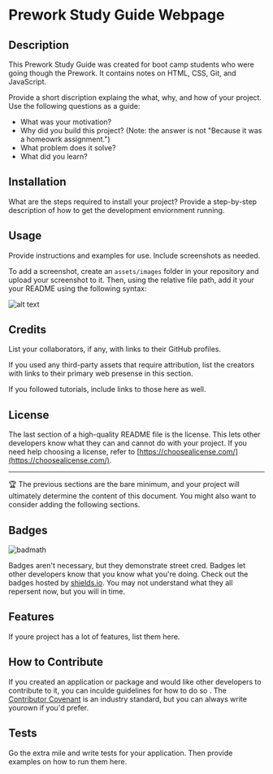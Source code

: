 # Prework Study Guide Webpage

## Description

This Prework Study Guide was created for boot camp students who were going though the Prework. It contains notes on HTML, CSS, Git, and JavaScript.

Provide a short discription explaing the what, why, and how of your project. Use the following questions as a guide:

- What was your motivation?
- Why did you build this project? (Note: the answer is not "Because it was a homeowrk assignment.")
- What problem does it solve?
- What did you learn?

## Installation

What are the steps required to install your project? Provide a step-by-step description of how to get the development enviornment running.

## Usage

Provide instructions and examples for use. Include screenshots as needed.

To add a screenshot, create an `assets/images` folder in your repository and upload your screenshot to it. Then, using the relative file path, add it your your README using the following syntax:

![alt text](assets/imagess/screenshot.png)

## Credits

List your collaborators, if any, with links to their GitHub profiles.

If you used any third-party assets that require attribution, list the creators with links to their primary web presense in this section.

If you followed tutorials, include links to those here as well.

## License

The last section of a high-quality README file is the license. This lets other developers know what they can and cannot do with your project. If you need help choosing a license, refer to [https://choosealicense.com/](https://choosealicense.com/).

---

🏆 The previous sections are the bare minimum, and your project will ultimately determine the content of this document. You might also want to consider adding the following sections.

## Badges

![badmath](https://img.shields.io/github/languages/top/nielsenjared/badmath)

Badges aren't necessary, but they demonstrate street cred. Badges let other developers know that you know what you're doing. Check out the badges hosted by [shields.io](https://shields,io/). You may not understand what they all repersent now, but you will in time.

## Features

If youre project has a lot of features, list them here.

## How to Contribute

If you created an application or package and would like other developers to contribute to it, you can inculde guidelines for how to do so . The [Contributor Covenant](https://wwww.contributor-covenant.org/) is an industry standard, but you can always write yourown if you'd prefer.

## Tests

Go the extra mile and write tests for your application. Then provide examples on how to run them here.
